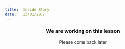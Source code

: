 ```yaml
---
title:  Inside Story
date:   13/01/2017
---
```


### <center>We are working on this lesson</center>
<center>Please come back later</center>
